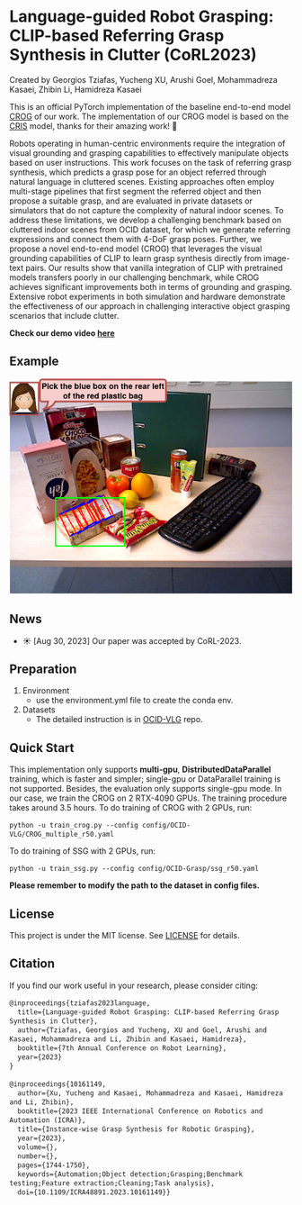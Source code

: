 # Language-guided Robot Grasping: CLIP-based Referring Grasp Synthesis in Clutter (CoRL2023)

Created by Georgios Tziafas, Yucheng XU, Arushi Goel, Mohammadreza Kasaei, Zhibin Li, Hamidreza Kasaei

This is an official PyTorch implementation of the baseline end-to-end model [CROG](https://arxiv.org/abs/2311.05779) of our work. The implementation of our CROG model is based on the [CRIS](https://github.com/DerrickWang005/CRIS.pytorch) model, thanks for their amazing work! :beers:

Robots operating in human-centric environments require the integration of visual grounding and grasping capabilities to effectively manipulate objects based on user instructions. This work focuses on the task of referring grasp synthesis, which predicts a grasp pose for an object referred through natural language in cluttered scenes. Existing approaches often employ multi-stage pipelines that first segment the referred object and then propose a suitable grasp, and are evaluated in private datasets or simulators that do not capture the complexity of natural indoor scenes. To address these limitations, we develop a challenging benchmark based on cluttered indoor scenes from OCID dataset, for which we generate referring expressions and connect them with 4-DoF grasp poses. Further, we propose a novel end-to-end model (CROG) that leverages the visual grounding capabilities of CLIP to learn grasp synthesis directly from image-text pairs. Our results show that vanilla integration of CLIP with pretrained models transfers poorly in our challenging benchmark, while CROG achieves significant improvements both in terms of grounding and grasping. Extensive robot experiments in both simulation and hardware demonstrate the effectiveness of our approach in challenging interactive object grasping scenarios that include clutter.


**Check our demo video [here](https://www.youtube.com/watch?v=D3auLBUX-EM&t=5s)**

## Example
<p align="center">
  <img src="media/example.png" width="600">
</p>


## News
- :sunny: [Aug 30, 2023] Our paper was accepted by CoRL-2023.


## Preparation

1. Environment
   - use the environment.yml file to create the conda env.
2. Datasets
   - The detailed instruction is in [OCID-VLG](https://github.com/gtziafas/OCID-VLG) repo.

## Quick Start

This implementation only supports **multi-gpu**, **DistributedDataParallel** training, which is faster and simpler; single-gpu or DataParallel training is not supported. Besides, the evaluation only supports single-gpu mode. In our case, we train the CROG on 2 RTX-4090 GPUs. The training procedure takes around 3.5 hours. To do training of CROG with 2 GPUs, run:

```
python -u train_crog.py --config config/OCID-VLG/CROG_multiple_r50.yaml
```

To do training of SSG with 2 GPUs, run:
```
python -u train_ssg.py --config config/OCID-Grasp/ssg_r50.yaml
```

**Please remember to modify the path to the dataset in config files.**


## License

This project is under the MIT license. See [LICENSE](LICENSE) for details.

## Citation
If you find our work useful in your research, please consider citing:
```
@inproceedings{tziafas2023language,
  title={Language-guided Robot Grasping: CLIP-based Referring Grasp Synthesis in Clutter},
  author={Tziafas, Georgios and Yucheng, XU and Goel, Arushi and Kasaei, Mohammadreza and Li, Zhibin and Kasaei, Hamidreza},
  booktitle={7th Annual Conference on Robot Learning},
  year={2023}
}

@inproceedings{10161149,
  author={Xu, Yucheng and Kasaei, Mohammadreza and Kasaei, Hamidreza and Li, Zhibin},
  booktitle={2023 IEEE International Conference on Robotics and Automation (ICRA)}, 
  title={Instance-wise Grasp Synthesis for Robotic Grasping}, 
  year={2023},
  volume={},
  number={},
  pages={1744-1750},
  keywords={Automation;Object detection;Grasping;Benchmark testing;Feature extraction;Cleaning;Task analysis},
  doi={10.1109/ICRA48891.2023.10161149}}
```
